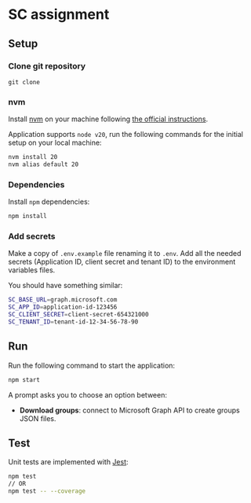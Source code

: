 # SC assignment

## Setup

### Clone git repository

```
git clone
```

### nvm

Install [nvm](https://github.com/nvm-sh/nvm) on your machine following [the official instructions](https://github.com/nvm-sh/nvm?tab=readme-ov-file#installing-and-updating).

Application supports `node v20`, run the following commands for the initial setup on your local machine:

```bash
nvm install 20
nvm alias default 20
```

### Dependencies

Install `npm` dependencies:

```bash
npm install
```

### Add secrets

Make a copy of `.env.example` file renaming it to `.env`. Add all the needed secrets (Application ID, client secret and tenant ID) to the environment variables files.

You should have something similar:

```bash
SC_BASE_URL=graph.microsoft.com
SC_APP_ID=application-id-123456
SC_CLIENT_SECRET=client-secret-654321000
SC_TENANT_ID=tenant-id-12-34-56-78-90
```

## Run

Run the following command to start the application:

```bash
npm start
```

A prompt asks you to choose an option between:

- __Download groups__: connect to Microsoft Graph API to create groups JSON files.

## Test

Unit tests are implemented with [Jest](https://jestjs.io/):

```bash
npm test
// OR
npm test -- --coverage
```